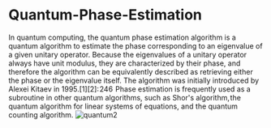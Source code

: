 # Quantum-Phase-Estimation
In quantum computing, the quantum phase estimation algorithm is a quantum algorithm to estimate the phase corresponding to an eigenvalue of a given unitary operator. Because the eigenvalues of a unitary operator always have unit modulus, they are characterized by their phase, and therefore the algorithm can be equivalently described as retrieving either the phase or the eigenvalue itself. The algorithm was initially introduced by Alexei Kitaev in 1995.[1][2]: 246 
Phase estimation is frequently used as a subroutine in other quantum algorithms, such as Shor's algorithm, the quantum algorithm for linear systems of equations, and the quantum counting algorithm.
![quantum2](https://github.com/DarkStarStrix/Quantum-Phase-Estimation/assets/108637439/ce1fb825-ffd3-4218-adab-f59651884c6b)
